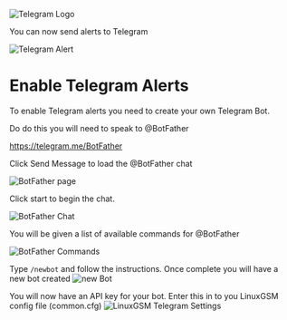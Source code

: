 ![Telegram Logo](https://telegram.org/img/t_logo.png)

You can now send alerts to Telegram

![Telegram Alert](http://i.imgur.com/iKSfMvf.png)

# Enable Telegram Alerts

To enable Telegram alerts you need to create your own Telegram Bot.

Do do this you will need to speak to @BotFather

https://telegram.me/BotFather

Click Send Message to load the @BotFather chat

![BotFather page](http://i.imgur.com/ilsow1W.png)

Click start to begin the chat.

![BotFather Chat](http://i.imgur.com/BwMsbPp.png)

You will be given a list of available commands for @BotFather



![BotFather Commands](http://i.imgur.com/o6biCLs.png)

Type `/newbot` and follow the instructions. Once complete you will have a new bot created
![new Bot](http://i.imgur.com/iZwoVk9.png)

You will now have an API key for your bot. Enter this in to you LinuxGSM config file (common.cfg)
![LinuxGSM Telegram Settings](http://i.imgur.com/VmB8IGP.png)
